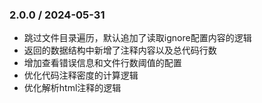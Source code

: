 ### 2.0.0 / 2024-05-31
- 跳过文件目录遍历，默认追加了读取ignore配置内容的逻辑
- 返回的数据结构中新增了注释内容以及总代码行数
- 增加查看错误信息和文件行数阈值的配置
- 优化代码注释密度的计算逻辑
- 优化解析html注释的逻辑
